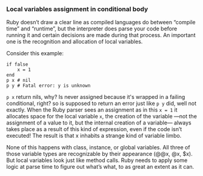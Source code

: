 ### Local variables assignment in conditional body

Ruby doesn’t draw a clear line as compiled languages do between “compile time” and “runtime”, but the interpreter does parse your code before running it and certain
decisions are made during that process. An important one is the recognition and
allocation of local variables.

Consider this example:

    if false
	    x = 1
    end
    p x # nil
    p y # Fatal error: y is unknown

`p x` return nils, why? Is never assigned because it's wrapped in a failing conditional, right? so is supposed to return an error just like `p y` did, well not exactly. When the Ruby parser sees an assignment as in this `x = 1` it allocates space for the local variable `x`, the creation of the variable —not the assignment of a value to it, but the internal creation of a variable— always takes place as a result of this kind of expression, even if the code isn’t executed! The result is that x inhabits a strange kind of variable limbo.

None of this happens with class, instance, or global variables. All three of those
variable types are recognizable by their appearance (@@x, @x, $x). But local variables look just like method calls. Ruby needs to apply some logic at parse time to figure out what’s what, to as great an extent as it can.



